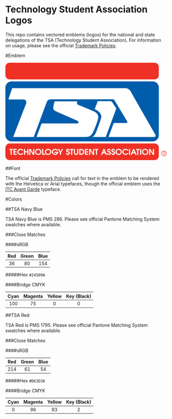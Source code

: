 Technology Student Association Logos
========

This repo contains vectored emblems (logos) for the national and state delegations of the TSA (Technology Student Association). For information on usage, please see the official [Trademark Policies](http://www.tsaweb.org/Trademark-Policies).

#Emblem

![Technology Student Association Vector Logo](/TSA-Technology-Student-Association-Emblem.png)

##Font

The official [Trademark Policies](http://www.tsaweb.org/Trademark-Policies) call for text in the emblem to be rendered with the Helvetica or Arial typefaces, though the official emblem uses the [ITC Avant Garde](http://en.wikipedia.org/wiki/ITC_Avant_Garde) typeface.

#Colors

##TSA Navy Blue

TSA Navy Blue is PMS 286. Please see official Pantone Matching System swatches where available.

###Close Matches

####sRGB

| Red | Green | Blue |
|:---:|:-----:|:----:|
|  36 |   80  |  154 |

#####Hex
`#24509A`

####Bridge CMYK

| Cyan | Magenta | Yellow | Key (Black) |
|:----:|:-------:|:------:|:-----------:|
| 100  |   75    |    0   |      0      |

##TSA Red

TSA Red is PMS 1795. Please see official Pantone Matching System swatches where available.

###Close Matches

####sRGB

| Red | Green | Blue |
|:---:|:-----:|:----:|
| 214 |   61  |  54  |

#####Hex
`#D63D36`

####Bridge CMYK

| Cyan | Magenta | Yellow | Key (Black) |
|:----:|:-------:|:------:|:-----------:|
|   0  |   96    |   93   |      2      |
